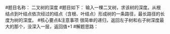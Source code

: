 #题目名称：
二叉树的深度
#题目如下：
输入一棵二叉树，求该树的深度。从根结点到叶结点依次经过的结点（含根、叶结点）形成树的一条路径，最长路径的长度为树的深度。
#核心要点&注意事项
很简单的递归，返回左子树和右子树深度最大的那个，没深入一层，返回值+1
#解题思路：
